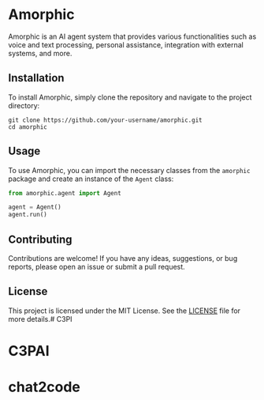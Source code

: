 # Amorphic

Amorphic is an AI agent system that provides various functionalities such as voice and text processing, personal assistance, integration with external systems, and more.

## Installation

To install Amorphic, simply clone the repository and navigate to the project directory:

```
git clone https://github.com/your-username/amorphic.git
cd amorphic
```

## Usage

To use Amorphic, you can import the necessary classes from the `amorphic` package and create an instance of the `Agent` class:

```python
from amorphic.agent import Agent

agent = Agent()
agent.run()
```

## Contributing

Contributions are welcome! If you have any ideas, suggestions, or bug reports, please open an issue or submit a pull request.

## License

This project is licensed under the MIT License. See the [LICENSE](LICENSE) file for more details.# C3PI
# C3PAI
# chat2code
